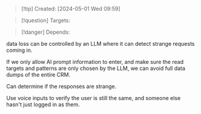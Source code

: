 
>[!tip] Created: [2024-05-01 Wed 09:59]

>[!question] Targets: 

>[!danger] Depends: 

data loss can be controlled by an LLM where it can detect strange requests coming in.

If we only allow AI prompt information to enter, and make sure the read targets and patterns are only chosen by the LLM, we can avoid full data dumps of the entire CRM.

Can determine if the responses are strange.

Use voice inputs to verify the user is still the same, and someone else hasn't just logged in as them.